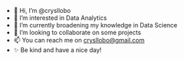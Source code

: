 - 👋 Hi, I’m @crysllobo
- 👀 I’m interested in Data Analytics
- 🌱 I’m currently broadening my knowledge in Data Science
- 💞️ I’m looking to collaborate on some projects
- 📫 You can reach me on crysllobo@gmail.com 
- ✨ Be kind and have a nice day!

<!---
crysllobo/crysllobo is a ✨ special ✨ repository because its `README.md` (this file) appears on your GitHub profile.
You can click the Preview link to take a look at your changes.
--->

